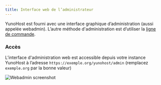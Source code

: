 ```yaml
---
title: Interface web de l’administrateur
---
```


YunoHost est fourni avec une interface graphique d’administration (aussi appelée webadmin). L’autre méthode d'administration est d’utiliser la [ligne de commande](/administer/admin_guide/command_line).

### Accès

L’interface d'administration web est accessible depuis votre instance YunoHost à l’adresse `https://exemple.org/yunohost/admin` (remplacez `exemple.org` par la bonne valeur)

![Webadmin screenshot](/img/webadmin.jpg)
